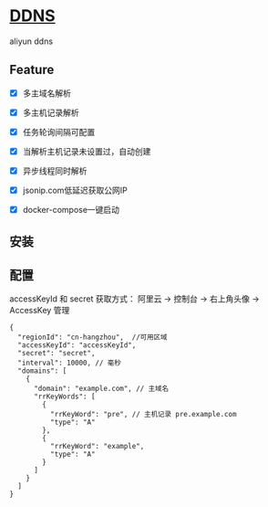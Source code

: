 # [DDNS](https://github.com/AbelLee-LiYe/ddns)
aliyun ddns

## Feature
* [x] 多主域名解析
* [x] 多主机记录解析
* [x] 任务轮询间隔可配置
* [x] 当解析主机记录未设置过，自动创建
* [x] 异步线程同时解析
* [x] jsonip.com低延迟获取公网IP
* [x] docker-compose一键启动


## 安装


## 配置

accessKeyId 和 secret 获取方式： 阿里云 -> 控制台 -> 右上角头像 -> AccessKey 管理

```json5
{
  "regionId": "cn-hangzhou",  //可用区域
  "accessKeyId": "accessKeyId", 
  "secret": "secret",  
  "interval": 10000, // 毫秒
  "domains": [
    {
      "domain": "example.com", // 主域名
      "rrKeyWords": [
        {
          "rrKeyWord": "pre", // 主机记录 pre.example.com
          "type": "A"
        },
        {
          "rrKeyWord": "example",
          "type": "A"
        }
      ]
    }
  ]
}
```



